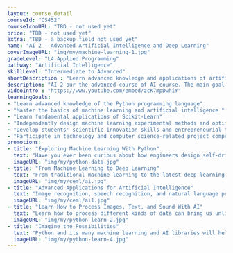 ```yaml
---
layout: course_detail
courseId: "CS452"
courseIconURL: "TBD - not used yet"
price: "TBD - not used yet"
extra: "TBD - a backup field not used yet"
name: "AI 2 - Advanced Artificial Intelligence and Deep Learning"
coverImageURL: "img/my/machine-learning-1.jpg"
gradeLevel: "L4 Applied Programming"
pathway: "Artificial Intelligence"
skillLevel: "Intermediate to Advanced"
shortDescription : "Learn advanced knowledge and applications of artificial intelligence and understand the latest technological innovations!"
description: "AI 2 our the advanced course of AI course. The main goal is for students to move from general machine learning to advanced topics and applications of deep learning and neural networks. Students will be able to master how to use deep learning function libraries for image recognition, speech recognition, and natural language processing application development. The course requires students to complete a deep learning AI application to prepare them for future project competitions and research careers."
videoIntro : "https://www.youtube.com/embed/zcK7mpDwhiY"
learningGoals:
- "Learn advanced knowledge of the Python programming language"
- "Master the basics of machine learning and artificial intelligence "
- "Learn fundamental applications of Scikit-Learn"
- "Independently design machine learning experimental methods and optimization"
- "Develop students' scientific innovation skills and entrepreneurial thinking"
- "Participate in technology and computer science-related project competitions"
promotions:
- title: "Exploring Machine Learning With Python"
  text: "Have you ever been curious about how engineers design self-driving cars? Have you ever been curious about how Google made a computer beat the world Go champion? The answer is machine learning! Using Python's machine learning libraries, you can rapidly experience and practice how to train your computer to be smarter."
  imageURL: "img/my/python-data.jpg"
- title: "From Machine Learning to Deep Learning"
  text: "From traditional machine learning to the latest deep learning, understand deep learning techniques and tools. Experiment with your own data and models to make the AI that you want to make."
  imageURL: "img/my/ceml/ai.jpg"
- title: "Advanced Applications for Artificial Intelligence"
  text: "Image recognition, speech recognition, and natural language processing are the frontier applications of AI that you see every day. In this course, you can design and test AIs that are masters that those topics."
  imageURL: "img/my/ceml/ai1.jpg"
- title: "Learn How to Process Images, Text, and Sound With AI"
  text: "Learn how to process different kinds of data can bring us unlimited creativity and technological advancements. It will also change the way we perceive the world and open a new chapter in the future of artificial intelligence."
  imageURL: "img/my/python-learn-2.jpg"
- title: "Imagine the Possibilities"
  text: "Python and its many machine learning and AI libraries will help you elevate your programming skills and make applications that can help change the world."
  imageURL: "img/my/python-learn-4.jpg"
---
```

